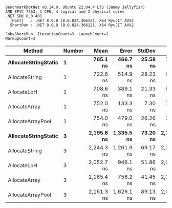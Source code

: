 ```

BenchmarkDotNet v0.14.0, Ubuntu 22.04.4 LTS (Jammy Jellyfish)
AMD EPYC 7763, 1 CPU, 4 logical and 2 physical cores
.NET SDK 8.0.401
  [Host]   : .NET 8.0.8 (8.0.824.36612), X64 RyuJIT AVX2
  ShortRun : .NET 8.0.8 (8.0.824.36612), X64 RyuJIT AVX2

Job=ShortRun  IterationCount=3  LaunchCount=1  
WarmupCount=3  

```
| Method               | Number | Mean       | Error      | StdDev   | Min        | Max        | Gen0   | Gen1   | Allocated |
|--------------------- |------- |-----------:|-----------:|---------:|-----------:|-----------:|-------:|-------:|----------:|
| **AllocateStringStatic** | **1**      |   **765.1 ns** |   **466.7 ns** | **25.58 ns** |   **740.1 ns** |   **791.2 ns** | **0.0124** | **0.0114** |   **1.02 KB** |
| AllocateString       | 1      |   722.6 ns |   514.9 ns | 28.23 ns |   694.0 ns |   750.4 ns | 0.0124 | 0.0114 |   1.02 KB |
| AllocateLoH          | 1      |   708.6 ns |   389.1 ns | 21.33 ns |   684.4 ns |   724.6 ns | 0.0124 | 0.0114 |   1.02 KB |
| AllocateArray        | 1      |   752.0 ns |   133.3 ns |  7.30 ns |   746.8 ns |   760.4 ns | 0.0124 | 0.0114 |   1.02 KB |
| AllocateArrayPool    | 1      |   754.0 ns |   479.0 ns | 26.26 ns |   732.2 ns |   783.2 ns | 0.0124 | 0.0114 |   1.02 KB |
| **AllocateStringStatic** | **3**      | **2,195.6 ns** | **1,335.5 ns** | **73.20 ns** | **2,129.9 ns** | **2,274.5 ns** | **0.0343** | **0.0305** |   **3.07 KB** |
| AllocateString       | 3      | 2,244.3 ns | 1,261.9 ns | 69.17 ns | 2,200.9 ns | 2,324.1 ns | 0.0343 | 0.0305 |   3.07 KB |
| AllocateLoH          | 3      | 2,052.7 ns |   946.1 ns | 51.86 ns | 2,003.3 ns | 2,106.7 ns | 0.0343 | 0.0305 |   3.07 KB |
| AllocateArray        | 3      | 2,165.4 ns |   756.2 ns | 41.45 ns | 2,119.2 ns | 2,199.4 ns | 0.0343 | 0.0305 |   3.07 KB |
| AllocateArrayPool    | 3      | 2,161.3 ns | 1,626.1 ns | 89.13 ns | 2,060.0 ns | 2,227.7 ns | 0.0343 | 0.0305 |   3.07 KB |
